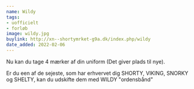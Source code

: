 ```yaml
---
name: Wildy
tags:
- uofficielt
- forløb
image: wildy.jpg
buylink: http://xn--shortymrket-g9a.dk/index.php/wildy
date_added: 2022-02-06
---
```

Nu kan du tage 4 mærker af din uniform (Det giver plads til nye).

Er du een af de sejeste, som har erhvervet dig SHORTY, VIKING, SNORKY og SHELTY, kan du udskifte dem med WILDY "ordensbånd"
